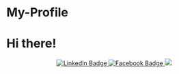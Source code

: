 # My-Profile
<h1> Hi there! </h1>


<div id="badges" align="center">
  <a href="https://www.linkedin.com/in/pranima-kansakar-854250188/">
    <img src="https://img.shields.io/badge/LinkedIn-blue?style=for-the-badge&logo=linkedin&logoColor=white" alt="LinkedIn Badge"/>
  </a>
  <a href="https://www.facebook.com/pranima.kansakar/">
    <img src="https://img.shields.io/badge/Facebook-red?style=for-the-badge&logo=facebook&logoColor=white" alt="Facebook Badge"/>
  </a>
  <a href="https://www.instagram.com/pranima__/">
    <img src="https://img.shields.io/badge/Instagram-black?style=for-the-badge&logo=instagram&logoColor=%22%20alt=%22Instagram%20Badge"/>
  </a>  
</div>


